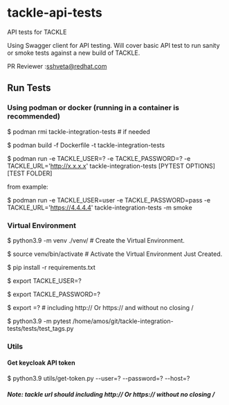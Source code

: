 # tackle-api-tests
API tests for TACKLE

Using Swagger client for API testing.
Will cover basic API test to run sanity or smoke tests against a new build of TACKLE.

PR Reviewer :sshveta@redhat.com

## Run Tests

### Using podman or docker (running in a container is recommended)
$ podman rmi tackle-integration-tests # if needed

$ podman build -f Dockerfile -t tackle-integration-tests

$ podman run -e TACKLE_USER=? -e TACKLE_PASSWORD=? -e TACKLE_URL='http://x.x.x.x' tackle-integration-tests [PYTEST OPTIONS] [TEST FOLDER]


from example:

$ podman run -e TACKLE_USER=user -e TACKLE_PASSWORD=pass -e TACKLE_URL='https://4.4.4.4' tackle-integration-tests -m smoke


### Virtual Environment
$ python3.9 -m venv ./venv/ # Create the Virtual Environment.

$ source venv/bin/activate # Activate the Virtual Environment Just Created.

$ pip install -r requirements.txt

$ export TACKLE_USER=?

$ export TACKLE_PASSWORD=?

$ export =? # including http:// Or https:// and without no closing /

$ python3.9 -m pytest /home/amos/git/tackle-integration-tests/tests/test_tags.py

### Utils

#### Get keycloak API token
$ python3.9 utils/get-token.py --user=? --password=? --host=?

##### Note: tackle url should including http:// Or https:// without no closing /
